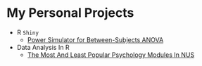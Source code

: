 # My Personal Projects

* R `Shiny`
    * [Power Simulator for Between-Subjects ANOVA](https://aaron0696.github.io/BtwnANOVAPowSim/)
* Data Analysis In R
    * [The Most And Least Popular Psychology Modules In NUS](https://aaron0696.github.io/psychmods/)
